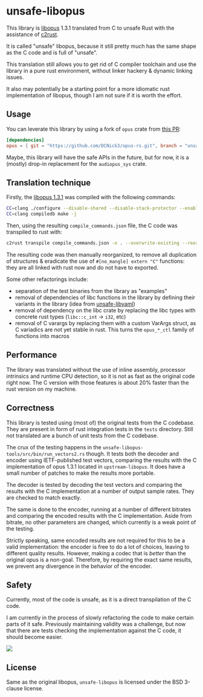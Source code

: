 # unsafe-libopus

This library is [libopus](https://github.com/xiph/opus) 1.3.1 translated from C to unsafe Rust with the assistance
of [c2rust](https://github.com/immunant/c2rust).

It is called "unsafe" libopus, because it still pretty much has the same shape as the C code and is full of "unsafe".

This translation still allows you to get rid of C compiler toolchain and use the library in a pure rust environment,
without linker hackery & dynamic linking issues.

It also may potentially be a starting point for a more idiomatic rust implementation of libopus, though I am not sure if
it is worth the effort.

## Usage

You can leverate this library by using a fork of `opus` crate
from [this PR](https://github.com/SpaceManiac/opus-rs/pull/20):

```toml
[dependencies]
opus = { git = "https://github.com/DCNick3/opus-rs.git", branch = "unsafe-libopus", default-features = false, features = ["unsafe-libopus-backend"] }
```

Maybe, this library will have the safe APIs in the future, but for now, it is a (mostly) drop-in replacement for
the `audiopus_sys` crate.

## Translation technique

Firstly, the [libopus 1.3.1](https://archive.mozilla.org/pub/opus/opus-1.3.1.tar.gz) was compiled with the following
commands:

```bash
CC=clang ./configure --disable-shared --disable-stack-protector --enable-extra-programs --disable-doc --disable-asm --disable-rtcd --disable-intrinsics --disable-dependency-tracking--disable-maintainer-mode --enable-hardening
CC=clang compiledb make -j
```

Then, using the resulting `compile_commands.json` file, the C code was transpiled to rust with:

```bash
c2rust transpile compile_commands.json -o . --overwrite-existing --reorganize-definitions --emit-modules --translate-const-macros --emit-build-files
```

The resulting code was then manually reorganized, to remove all duplication of structures & eradicate the use
of `#[no_mangle] extern "C"` functions: they are all linked with rust now and do not have to exported.

Some other refactorings include:

- separation of the test binaries from the library as "examples"
- removal of dependencies of libc functions in the library by defining their variants in the library (idea
  from [unsafe-libyaml](https://github.com/dtolnay/unsafe-libyaml))
- removal of dependency on the libc crate by replacing the libc types with concrete rust types (`libc::c_int` -> `i32`,
  etc)
- removal of C varargs by replacing them with a custom VarArgs struct, as C variadics are not yet stable in rust. This
  turns the `opus_*_ctl` family of functions into macros

## Performance

The library was translated without the use of inline assembly, processor intrinsics and runtime CPU detection, so it is
not as fast as the original code right now. The C version with those features is about 20% faster than the rust version
on my machine.

## Correctness

This library is tested using (most of) the original tests from the C codebase. They are present in form of rust
integration tests in the `tests` directory. Still not translated are a bunch of unit tests from the C codebase.

The crux of the testing happens in the `unsafe-libopus-tools/src/bin/run_vectors2.rs` though.
It tests both the decoder and encoder using IETF-published test vectors,
comparing the results with the C implementation of opus 1.3.1 located in `upstream-libopus`.
It does have a small number of patches to make the results more portable.

The decoder is tested by decoding the test vectors and comparing the results with the C implementation at a
number of output sample rates.
They are checked to match exactly.

The same is done to the encoder,
running at a number of different bitrates and comparing the encoded results with the C implementation.
Aside from bitrate, no other parameters are changed, which currently is a weak point of the testing.

Strictly speaking, same encoded results are not required for this to be a valid implementation: the encoder is free to
do a lot of choices, leaving to different quality results.
However, making a codec that is _better_ than the original opus is a non-goal. Therefore, by requiring the exact same
results, we prevent any divergence in the behavior of the encoder.

## Safety

Currently, most of the code is unsafe, as it is a direct transpilation of the C code.

I am currently in the process of slowly refactoring the code to make certain parts of it safe. Previously maintaining
validity was a challenge, but now that there are tests checking the implementation against the C code, it should become
easier.

![](https://unsafe-track.dcnick3.me/github/DCNick3/unsafe-libopus?x_coord=Index&y_coord=Functions&path_filter=^/src/(celt/([^/]*\.rs|modes/[^/]*\.rs)|silk/([^/]*\.rs|float/[^/]*\.rs|resampler/[^/]*\.rs)|src/.*\.rs)$)

## License

Same as the original libopus, `unsafe-libopus` is licensed under the BSD 3-clause license.
